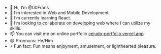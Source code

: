- 👋 Hi, I’m @00Frans
- 👀 I’m interested in Web and Mobile Development.
- 🌱 I’m currently learning React.
- 💞️ I’m looking to collaborate on developing web where I can utilize my skills.
- 📫 You can visit me on online portfolio [cejudo-portfolio.vercel.app](https://cejudo-portfolio.vercel.app/)
- 😄 Pronouns: He/Him
- ⚡ Fun fact: Fun means enjoyment, amusement, or lighthearted pleasure.

<!---
00Frans/00Frans is a ✨ special ✨ repository because its `README.md` (this file) appears on your GitHub profile.
You can click the Preview link to take a look at your changes.
--->
